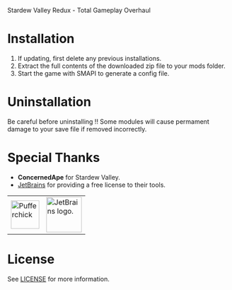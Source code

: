 Stardew Valley Redux - Total Gameplay Overhaul

# Installation

1. If updating, first delete any previous installations.
2. Extract the full contents of the downloaded zip file to your mods folder.
3. Start the game with SMAPI to generate a config file.

# Uninstallation

Be careful before uninstalling !!
Some modules will cause permament damage to your save file if removed incorrectly.

# Special Thanks

- **ConcernedApe** for Stardew Valley.
- [JetBrains](https://jb.gg/OpenSource) for providing a free license to their tools.

<table>
  <tr>
    <td><img width="64" src="https://smapi.io/Content/images/pufferchick.png" alt="Pufferchick"></td>
    <td><img width="80" src="https://resources.jetbrains.com/storage/products/company/brand/logos/jb_beam.svg" alt="JetBrains logo."></td>
  </tr>
</table>

# License

See [LICENSE](LICENSE) for more information.
